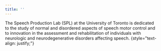 ```yaml
---
title: ''
---
```


The Speech Production Lab (SPL) at the University of Toronto is dedicated to the study of normal and disordered aspects of speech motor control and to innovation in the assessment and rehabilitation of individuals with neurologic and neurodegenerative disorders affecting speech.
{style="text-align: justify;"}
